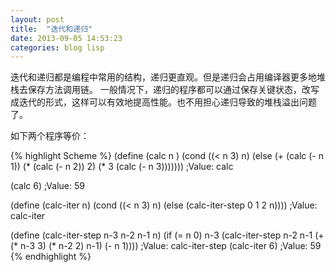 ```yaml
---
layout: post
title:  "迭代和递归"
date: 2013-09-05 14:53:23
categories: blog lisp
---
```


迭代和递归都是编程中常用的结构，递归更直观。但是递归会占用编译器更多地堆栈去保存方法调用链。
一般情况下，递归的程序都可以通过保存关键状态，改写成迭代的形式，这样可以有效地提高性能。也不用担心递归导致的堆栈溢出问题了。

如下两个程序等价：

{% highlight Scheme %}
(define (calc n )
  (cond ((< n 3) n)
	(else (+ (calc (- n 1)) (* (calc (- n 2)) 2) (* 3 (calc (- n 3)))))))
;Value: calc

(calc 6)
;Value: 59

(define (calc-iter n)
  (cond ((< n 3) n)
	(else 
	 (calc-iter-step 0 1 2 n))))
;Value: calc-iter
 
(define (calc-iter-step n-3 n-2 n-1 n)
  (if (= n 0)
      n-3
      (calc-iter-step n-2 n-1 (+ (* n-3 3) (* n-2 2) n-1) (- n 1))))
;Value: calc-iter-step
(calc-iter 6)
;Value: 59
{% endhighlight %}
